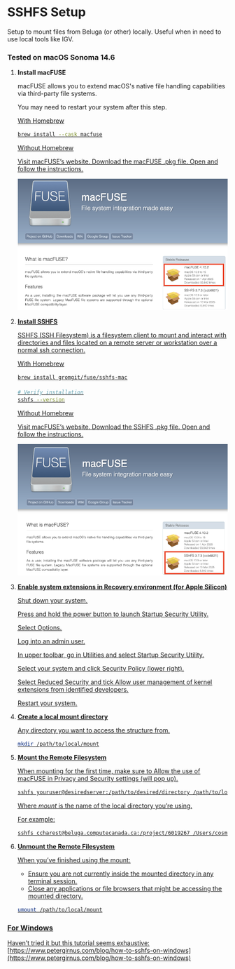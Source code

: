 # SSHFS Setup

Setup to mount files from Beluga (or other) locally. Useful when in need to use local tools like IGV.

### Tested on macOS Sonoma 14.6

1. **Install macFUSE**
    
    macFUSE allows you to extend macOS's native file handling capabilities via third-party file systems. 
    
    You may need to restart your system after this step.
    
    <u>With Homebrew <u>
    
    ```bash
    brew install --cask macfuse
    ```
    

	 <u>Without Homebrew <u>

	Visit macFUSE’s website. Download the macFUSE .pkg file. Open and follow the instructions.

	![image.png](macfuse_pkg.png)

1. **Install SSHFS**
    
    SSHFS (SSH Filesystem) is a filesystem client to mount and interact with directories and files 
    located on a remote server or workstation over a normal ssh connection.
    
    <u>With Homebrew<u>
    
    ```bash
    brew install gromgit/fuse/sshfs-mac
    
    # Verify installation
    sshfs --version
    ```
    
    <u>Without Homebrew<u>
    
    Visit macFUSE’s website. Download the SSHFS .pkg file. Open and follow the instructions.
    
    ![image.png](sshfs_pkg.png)
    
2. **Enable system extensions in Recovery environment (for Apple Silicon)**
    
    Shut down your system. 
    
    Press and hold the power button to launch Startup Security Utility.
    
    Select Options.
    
    Log into an admin user.
    
    In upper toolbar, go in Utilities and select Startup Security Utility.
    
    Select your system and click Security Policy (lower right).
    
    Select Reduced Security and tick Allow user management of kernel extensions from identified developers.
    
    Restart your system.
    
3. **Create a local mount directory**
    
    Any directory you want to access the structure from.
    
    ```bash
    mkdir /path/to/local/mount
    ```
    
4. **Mount the Remote Filesystem**
    
    When mounting for the first time, make sure to Allow the use of macFUSE in Privacy and Security settings (will pop up).
    
    ```bash
    sshfs youruser@desiredserver:/path/to/desired/directory /path/to/local/mount -o volname=mount
    ```
    
    Where *mount* is the name of the local directory you’re using.
    
    For example:
    
    ```bash
    sshfs ccharest@beluga.computecanada.ca:/project/6019267 /Users/cosmic/Documents/beluga -o volname=beluga
    ```
    
5. **Unmount the Remote Filesystem**
    
    When you’ve finished using the mount:
    
    - Ensure you are not currently inside the mounted directory in any terminal session.
    - Close any applications or file browsers that might be accessing the mounted directory.
    
    ```bash
    umount /path/to/local/mount
    ```
    

### For Windows

Haven’t tried it but this tutorial seems exhaustive: [https://www.petergirnus.com/blog/how-to-sshfs-on-windows](https://www.petergirnus.com/blog/how-to-sshfs-on-windows)
